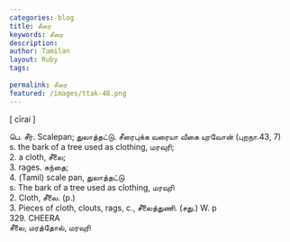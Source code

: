 ```yaml
---
categories: blog
title: சீரை
keywords: சீரை
description: 
author: Tamilan
layout: Ruby
tags: 
 
permalink: சீரை
featured: /images/ttak-48.png
---
```

  
[ cīrai ]  
  
பெ. சீர். Scalepan; துலாத்தட்டு. சீரைபுக்க வரையா வீகை யுரவோன் (புறநா.43, 7)  
s. the bark of a tree used as clothing, மரவுரி;  
2. a cloth, சீலை;  
3. rages. கந்தை;  
4. (Tamil) scale pan, துலாத்தட்டு  
s. The bark of a tree used as clothing, மரவுரி  
2. Cloth, சீலை. (p.)  
3. Pieces of cloth, clouts, rags, c., சீலைத்துணி. (சது.) W. p  
329. CHEERA  
சீலை, மரத்தோல், மரவுரி
